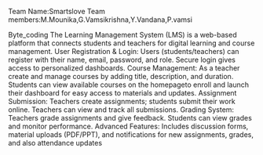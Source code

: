 Team Name:Smartslove
Team members:M.Mounika,G.Vamsikrishna,Y.Vandana,P.vamsi


Byte_coding
The Learning Management System (LMS) is a web-based platform that connects students and teachers for digital learning and course management.
User Registration & Login:
Users (students/teachers) can register with their name, email, password, and role. Secure login gives access to personalized dashboards.
Course Management:
As a teacher create and manage courses by adding title, description, and duration. 
Students can view available courses on the homepageto enroll and launch their dashboard for easy access to materials and updates.
Assignment Submission:
Teachers create assignments; students submit their work online. Teachers can view and track all submissions.
Grading System:
Teachers grade assignments and give feedback. Students can view grades and monitor performance.
Advanced Features:
Includes discussion forms, material uploads (PDF/PPT), and notifications for new assignments, grades, and also attendance updates
